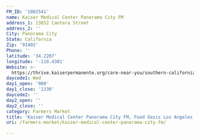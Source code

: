 ```yaml
---
FM_ID: '1002541'
name: Kaiser Medical Center Panorama City FM
address_1: 13652 Cantara Street
address_2: ''
City: Panorama City
State: California
Zip: '91402'
Phone: ''
latitude: '34.2207'
longitude: '-118.4301'
Website: >-
  https://thrive.kaiserpermanente.org/care-near-you/southern-california/panorama-city/shc_calendar_event/kaiser-permanente-farmers-market/
daycode1: Wed
day1_open: '900'
day1_close: '1330'
daycode2: ''
day2_open: ''
day2_close: ''
category: Farmers Market
title: 'Kaiser Medical Center Panorama City FM, Food Oasis Los Angeles'
uri: /farmers-market/kaiser-medical-center-panorama-city-fm/

---
```

